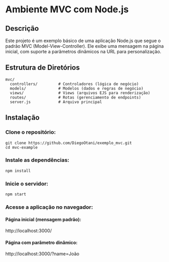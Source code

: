 # Ambiente MVC com Node.js
## Descrição
Este projeto é um exemplo básico de uma aplicação Node.js que segue o padrão MVC (Model-View-Controller). Ele exibe uma mensagem na página inicial, com suporte a parâmetros dinâmicos na URL para personalização.

## Estrutura de Diretórios
```
mvc/
  controllers/         # Controladores (lógica de negócio)
  models/              # Modelos (dados e regras de negócio)
  views/               # Views (arquivos EJS para renderização)
  routes/              # Rotas (gerenciamento de endpoints)
  server.js            # Arquivo principal

```
## Instalação
### Clone o repositório:
```
git clone https://github.com/DiegoOtani/exemplo_mvc.git
cd mvc-example
```
### Instale as dependências:

```
npm install
```
### Inicie o servidor:
```
npm start
```
### Acesse a aplicação no navegador:

#### Página inicial (mensagem padrão):
http://localhost:3000/
#### Página com parâmetro dinâmico:
http://localhost:3000/?name=João
